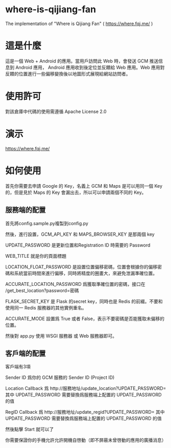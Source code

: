 where-is-qijiang-fan
====================

The implementation of "Where is Qijiang Fan" ( https://where.fqj.me/ )

# 這是什麼

這是一個 Web + Android 的應用。當用戶訪問此 Web 時，會發送 GCM 推送信息到 Android 應用， Android 應用收到後定位並反饋給 Web 應用。Web 應用對反饋的位置進行一些偏移變換後以地圖形式展現給網站訪問者。

# 使用許可

對該倉庫中代碼的使用需遵循 Apache License 2.0

# 演示

https://where.fqj.me/

# 如何使用

首先你需要去申請 Google 的 Key，名義上 GCM 和 Maps 是可以用同一個 Key 的，但是見於 Maps 的 Key 會漏出去，所以可以申請兩個不同的 Key。

## 服務端的配置

首先將config.sample.py複製到config.py

然後，進行設置，GCM_API_KEY 和 MAPS_BROWSER_KEY 是那兩個 key

UPDATE_PASSWORD 是更新位置和Registration ID 時需要的 Password

WEB_TITLE 就是你的頁面標題

LOCATION_FLOAT_PASSWORD 是設置位置偏移密碼，位置會根據你的偏移密碼和系統當前時間來進行偏移，同時將精度的圈畫大，來避免泄漏準確位置。

ACCURATE_LOCATION_PASSWORD 爲獲取準確位置的密碼，接口在 /get_best_location?password=密碼

FLASK_SECRET_KEY 是 Flask 的secret key，同時也是 Redis 的前綴。不要和使用同一 Redis 服務器的其他實例重名。

ACCURATE_MODE 設置爲 True 或者 False，表示不要密碼是否能獲取未偏移的位置。

然後對 app.py 使用 WSGI 服務器 或 Web 服務器即可。

## 客戶端的配置

客戶端有3項

Sender ID 爲你的 GCM 服務的 Sender ID (Project ID)

Location Callback 爲 http://服務地址/update_location?UPDATE_PASSWORD= 其中 UPDATE_PASSWORD 需要替換爲服務端上配置的 UPDATE_PASSWORD 的值

RegID Callback 爲 http://服務地址/update_regid?UPDATE_PASSWORD= 其中 UPDATE_PASSWORD 需要替換爲服務端上配置的 UPDATE_PASSWORD 的值

然後點擊 Start 就可以了

你需要保證你的手機允許允許開機自啓動（即不屏蔽未曾啓動的應用的廣播消息）
